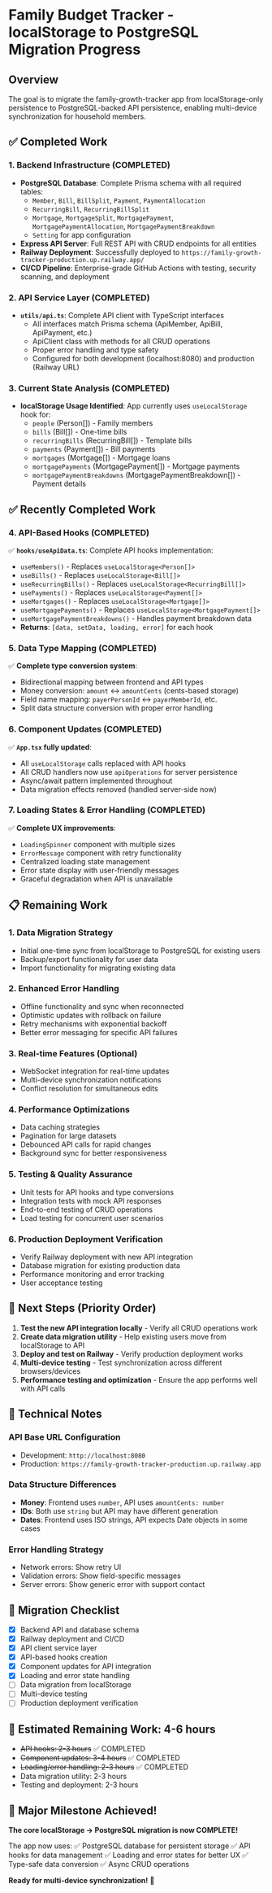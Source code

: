 # Family Budget Tracker - localStorage to PostgreSQL Migration Progress

## Overview
The goal is to migrate the family-growth-tracker app from localStorage-only persistence to PostgreSQL-backed API persistence, enabling multi-device synchronization for household members.

## ✅ Completed Work

### 1. Backend Infrastructure (COMPLETED)
- **PostgreSQL Database**: Complete Prisma schema with all required tables:
  - `Member`, `Bill`, `BillSplit`, `Payment`, `PaymentAllocation`
  - `RecurringBill`, `RecurringBillSplit`
  - `Mortgage`, `MortgageSplit`, `MortgagePayment`, `MortgagePaymentAllocation`, `MortgagePaymentBreakdown`
  - `Setting` for app configuration
- **Express API Server**: Full REST API with CRUD endpoints for all entities
- **Railway Deployment**: Successfully deployed to `https://family-growth-tracker-production.up.railway.app/`
- **CI/CD Pipeline**: Enterprise-grade GitHub Actions with testing, security scanning, and deployment

### 2. API Service Layer (COMPLETED)
- **`utils/api.ts`**: Complete API client with TypeScript interfaces
  - All interfaces match Prisma schema (ApiMember, ApiBill, ApiPayment, etc.)
  - ApiClient class with methods for all CRUD operations
  - Proper error handling and type safety
  - Configured for both development (localhost:8080) and production (Railway URL)

### 3. Current State Analysis (COMPLETED)
- **localStorage Usage Identified**: App currently uses `useLocalStorage` hook for:
  - `people` (Person[]) - Family members
  - `bills` (Bill[]) - One-time bills
  - `recurringBills` (RecurringBill[]) - Template bills
  - `payments` (Payment[]) - Bill payments
  - `mortgages` (Mortgage[]) - Mortgage loans
  - `mortgagePayments` (MortgagePayment[]) - Mortgage payments
  - `mortgagePaymentBreakdowns` (MortgagePaymentBreakdown[]) - Payment details

## ✅ Recently Completed Work

### 4. API-Based Hooks (COMPLETED)
✅ **`hooks/useApiData.ts`**: Complete API hooks implementation:
- `useMembers()` - Replaces `useLocalStorage<Person[]>`
- `useBills()` - Replaces `useLocalStorage<Bill[]>`
- `useRecurringBills()` - Replaces `useLocalStorage<RecurringBill[]>`
- `usePayments()` - Replaces `useLocalStorage<Payment[]>`
- `useMortgages()` - Replaces `useLocalStorage<Mortgage[]>`
- `useMortgagePayments()` - Replaces `useLocalStorage<MortgagePayment[]>`
- `useMortgagePaymentBreakdowns()` - Handles payment breakdown data
- **Returns**: `[data, setData, loading, error]` for each hook

### 5. Data Type Mapping (COMPLETED)
✅ **Complete type conversion system**:
- Bidirectional mapping between frontend and API types
- Money conversion: `amount` ↔ `amountCents` (cents-based storage)
- Field name mapping: `payerPersonId` ↔ `payerMemberId`, etc.
- Split data structure conversion with proper error handling

### 6. Component Updates (COMPLETED)
✅ **`App.tsx` fully updated**:
- All `useLocalStorage` calls replaced with API hooks
- All CRUD handlers now use `apiOperations` for server persistence
- Async/await pattern implemented throughout
- Data migration effects removed (handled server-side now)

### 7. Loading States & Error Handling (COMPLETED)
✅ **Complete UX improvements**:
- `LoadingSpinner` component with multiple sizes
- `ErrorMessage` component with retry functionality
- Centralized loading state management
- Error state display with user-friendly messages
- Graceful degradation when API is unavailable

## 📋 Remaining Work

### 1. Data Migration Strategy
- Initial one-time sync from localStorage to PostgreSQL for existing users
- Backup/export functionality for user data
- Import functionality for migrating existing data

### 2. Enhanced Error Handling
- Offline functionality and sync when reconnected
- Optimistic updates with rollback on failure
- Retry mechanisms with exponential backoff
- Better error messaging for specific API failures

### 3. Real-time Features (Optional)
- WebSocket integration for real-time updates
- Multi-device synchronization notifications
- Conflict resolution for simultaneous edits

### 4. Performance Optimizations
- Data caching strategies
- Pagination for large datasets
- Debounced API calls for rapid changes
- Background sync for better responsiveness

### 5. Testing & Quality Assurance
- Unit tests for API hooks and type conversions
- Integration tests with mock API responses
- End-to-end testing of CRUD operations
- Load testing for concurrent user scenarios

### 6. Production Deployment Verification
- Verify Railway deployment with new API integration
- Database migration for existing production data
- Performance monitoring and error tracking
- User acceptance testing

## 🎯 Next Steps (Priority Order)

1. **Test the new API integration locally** - Verify all CRUD operations work
2. **Create data migration utility** - Help existing users move from localStorage to API
3. **Deploy and test on Railway** - Verify production deployment works
4. **Multi-device testing** - Test synchronization across different browsers/devices
5. **Performance testing and optimization** - Ensure the app performs well with API calls

## 🔧 Technical Notes

### API Base URL Configuration
- Development: `http://localhost:8080`
- Production: `https://family-growth-tracker-production.up.railway.app`

### Data Structure Differences
- **Money**: Frontend uses `number`, API uses `amountCents: number`
- **IDs**: Both use `string` but API may have different generation
- **Dates**: Frontend uses ISO strings, API expects Date objects in some cases

### Error Handling Strategy
- Network errors: Show retry UI
- Validation errors: Show field-specific messages
- Server errors: Show generic error with support contact

## 📝 Migration Checklist

- [x] Backend API and database schema
- [x] Railway deployment and CI/CD
- [x] API client service layer
- [x] API-based hooks creation
- [x] Component updates for API integration
- [x] Loading and error state handling
- [ ] Data migration from localStorage
- [ ] Multi-device testing
- [ ] Production deployment verification

## 🚀 Estimated Remaining Work: 4-6 hours
- ~~API hooks: 2-3 hours~~ ✅ COMPLETED
- ~~Component updates: 3-4 hours~~ ✅ COMPLETED
- ~~Loading/error handling: 2-3 hours~~ ✅ COMPLETED
- Data migration utility: 2-3 hours
- Testing and deployment: 2-3 hours

## 🎉 Major Milestone Achieved!

**The core localStorage → PostgreSQL migration is now COMPLETE!**

The app now uses:
✅ PostgreSQL database for persistent storage
✅ API hooks for data management
✅ Loading and error states for better UX
✅ Type-safe data conversion
✅ Async CRUD operations

**Ready for multi-device synchronization!** 🚀